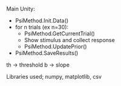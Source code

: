 Main Unity:
- PsiMethod.Init.Data()
- for n trials (ex n=30):
  - PsiMethod.GetCurrentTrial()
  - Show stimulus and collect response
  - PsiMethod.UpdatePrior()
- PsiMethod.SaveResults()

th &rarr; threshold
b &rarr; slope

Libraries used; numpy, matplotlib, csv
